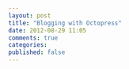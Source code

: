 ```yaml
---
layout: post
title: "Blogging with Octopress"
date: 2012-08-29 11:05
comments: true
categories: 
published: false
---
```

